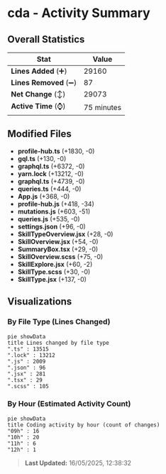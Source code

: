 # cda - Activity Summary 

## Overall Statistics

| Stat                   | Value                                                             |
| ---------------------- | ----------------------------------------------------------------- |
| **Lines Added** (➕)   | 29160                                          |
| **Lines Removed** (➖) | 87                                        |
| **Net Change** (↕)    | 29073                |
| **Active Time** (⌚)   | 75 minutes |


## Modified Files
- **profile-hub.ts** (+1830, -0)
- **gql.ts** (+130, -0)
- **graphql.ts** (+6372, -0)
- **yarn.lock** (+13212, -0)
- **graphql.ts** (+4739, -0)
- **queries.ts** (+444, -0)
- **App.js** (+368, -0)
- **profile-hub.js** (+418, -34)
- **mutations.js** (+603, -51)
- **queries.js** (+535, -0)
- **settings.json** (+96, -0)
- **SkillTypeOverview.jsx** (+28, -0)
- **SkillOverview.jsx** (+54, -0)
- **SummaryBox.tsx** (+29, -0)
- **SkillOverview.scss** (+75, -0)
- **SkillExplore.jsx** (+60, -2)
- **SkillType.scss** (+30, -0)
- **SkillType.jsx** (+137, -0)

## Visualizations

### By File Type (Lines Changed)

```mermaid
pie showData
title Lines changed by file type
".ts" : 13515
".lock" : 13212
".js" : 2009
".json" : 96
".jsx" : 281
".tsx" : 29
".scss" : 105
```

### By Hour (Estimated Activity Count)

```mermaid
pie showData
title Coding activity by hour (count of changes)
"09h" : 16
"10h" : 20
"11h" : 6
"12h" : 1
```


> **Last Updated:** 16/05/2025, 12:38:32